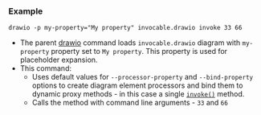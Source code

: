 ### Example

``drawio -p my-property="My property" invocable.drawio invoke 33 66``

* The parent [drawio](../index.html) command loads ``invocable.drawio`` diagram with ``my-property`` property set to ``My property``. This property is used for placeholder expansion. 
* This command:
    * Uses default values for ``--processor-property`` and ``--bind-property`` options to create diagram element processors and bind them to dynamic proxy methods - in this case a single [``invoke()``](https://javadoc.io/static/org.nasdanika.core/common/2025.1.0/org.nasdanika.common/org/nasdanika/common/Invocable.html#invoke(java.lang.Object...)) method.
    * Calls the method with command line arguments - ``33`` and ``66``